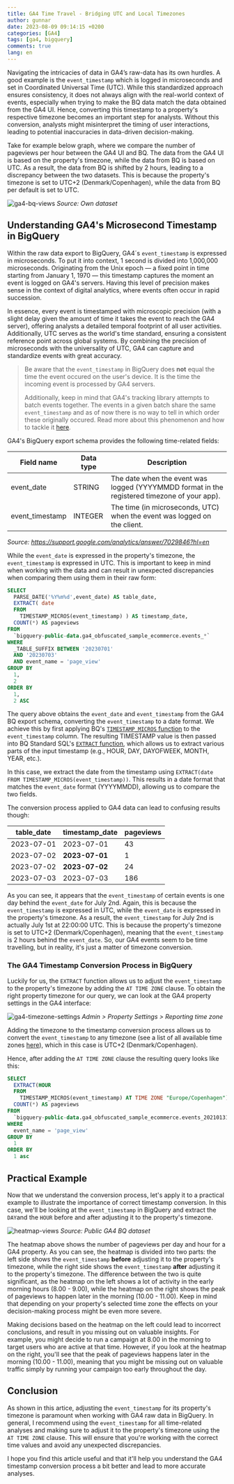 ```yaml
---
title: GA4 Time Travel - Bridging UTC and Local Timezones
author: gunnar
date: 2023-08-09 09:14:15 +0200
categories: [GA4]
tags: [ga4, bigquery]
comments: true
lang: en
---
```


Navigating the intricacies of data in GA4’s raw-data has its own hurdles. A good example is the `event_timestamp` which is logged in microseconds and set in Coordinated Universal Time (UTC). While this standardized approach ensures consistency, it does not always align with the real-world context of events, especially when trying to make the BQ data match the data obtained from the GA4 UI. Hence, converting this timestamp to a property's respective timezone becomes an important step for analysts. Without this conversion, analysts might misinterpret the timing of user interactions, leading to potential inaccuracies in data-driven decision-making.

Take for example below graph, where we compare the number of pageviews per hour between the GA4 UI and BQ. The data from the GA4 UI is based on the property's timezone, while the data from BQ is based on UTC. As a result, the data from BQ is shifted by 2 hours, leading to a discrepancy between the two datasets. This is because the property's timezone is set to UTC+2 (Denmark/Copenhagen), while the data from BQ per default is set to UTC.

![ga4-bq-views](/assets/img/timestamp-conversions/ga4-vs-bq-views.png)
_Source: Own dataset_

## Understanding GA4's Microsecond Timestamp in BigQuery

Within the raw data export to BigQuery, GA4´s `event_timestamp` is expressed in microseconds. To put it into context, 1 second is divided into 1,000,000 microseconds. Originating from the Unix epoch — a fixed point in time starting from January 1, 1970 — this timestamp captures the moment an event is logged on GA4's servers. Having this level of precision makes sense in the context of digital analytics, where events often occur in rapid succession.

In essence, every event is timestamped with microscopic precision (with a slight delay given the amount of time it takes the event to reach the GA4 server), offering analysts a detailed temporal footprint of all user activities. Additionally, UTC serves as the world's time standard, ensuring a consistent reference point across global systems. By combining the precision of microseconds with the universality of UTC, GA4 can capture and standardize events with great accuracy.

> Be aware that the `event_timestamp` in BigQuery does **not** equal the time the event occured on the user's device. It is the time the incoming event is processed by GA4 servers.
>
> Additionally, keep in mind that GA4's tracking library attempts to batch events together. The events in a given batch share the same `event_timestamp` and as of now there is no way to tell in which order these originally occured. Read more about this phenomenon and how to tackle it [here](https://www.teamsimmer.com/2023/01/12/how-do-i-access-the-individual-timestamp-of-a-ga4-event/).

GA4's BigQuery export schema provides the following time-related fields:

| Field name      | Data type | Description                                                                                  |
| --------------- | --------- | -------------------------------------------------------------------------------------------- |
| event_date      | STRING    | The date when the event was logged (YYYYMMDD format in the registered timezone of your app). |
| event_timestamp | INTEGER   | The time (in microseconds, UTC) when the event was logged on the client.                     |

_Source: https://support.google.com/analytics/answer/7029846?hl=en_

While the `event_date` is expressed in the property's timezone, the `event_timestamp` is expressed in UTC. This is important to keep in mind when working with the data and can result in unexpected discrepancies when comparing them using them in their raw form:

```sql
SELECT
  PARSE_DATE('%Y%m%d',event_date) AS table_date,
  EXTRACT( date
  FROM
    TIMESTAMP_MICROS(event_timestamp) ) AS timestamp_date,
  COUNT(*) AS pageviews
FROM
  `bigquery-public-data.ga4_obfuscated_sample_ecommerce.events_*`
WHERE
  _TABLE_SUFFIX BETWEEN '20230701'
  AND '20230703'
  AND event_name = 'page_view'
GROUP BY
  1,
  2
ORDER BY
  1,
  2 ASC
```

The query above obtains the `event_date` and `event_timestamp` from the GA4 BQ export schema, converting the `event_timestamp` to a date format. We achieve this by first applying BQ's [`TIMESTAMP_MICROS` function](https://cloud.google.com/bigquery/docs/reference/standard-sql/timestamp_functions#timestamp_micros) to the `event_timestamp` column. The resulting TIMESTAMP value is then passed into BQ Standard SQL's [`EXTRACT` function](https://cloud.google.com/bigquery/docs/reference/standard-sql/timestamp_functions#extract), which allows us to extract various parts of the input timestamp (e.g., HOUR, DAY, DAYOFWEEK, MONTH, YEAR, etc.).

In this case, we extract the date from the timestamp using `EXTRACT(date FROM TIMESTAMP_MICROS(event_timestamp))`. This results in a date format that matches the `event_date` format (YYYYMMDD), allowing us to compare the two fields.

The conversion process applied to GA4 data can lead to confusing results though:

| table_date | timestamp_date | pageviews |
| ---------- | -------------- | --------- |
| 2023-07-01 | 2023-07-01     | 43        |
| 2023-07-02 | **2023-07-01** | 1         |
| 2023-07-02 | **2023-07-02** | 24        |
| 2023-07-03 | 2023-07-03     | 186       |

As you can see, it appears that the `event_timestamp` of certain events is one day behind the `event_date` for July 2nd. Again, this is because the `event_timestamp` is expressed in UTC, while the `event_date` is expressed in the property's timezone. As a result, the `event_timestamp` for July 2nd is actually July 1st at 22:00:00 UTC. This is because the property's timezone is set to UTC+2 (Denmark/Copenhagen), meaning that the `event_timestamp` is 2 hours behind the `event_date`. So, our GA4 events seem to be time travelling, but in reality, it's just a matter of timezone conversion.

### The GA4 Timestamp Conversion Process in BigQuery

Luckily for us, the `EXTRACT` function allows us to adjust the `event_timestamp` to the property's timezone by adding the `AT TIME ZONE` clause. To obtain the right property timezone for our query, we can look at the GA4 property settings in the GA4 interface:

![ga4-timezone-settings](/assets/img/timestamp-conversions/ga4-timezone-settings.png)
_Admin > Property Settings > Reporting time zone_

Adding the timezone to the timestamp conversion process allows us to convert the `event_timestamp` to any timezone (see a list of all available time zones [here](https://en.wikipedia.org/wiki/List_of_tz_database_time_zones)), which in this case is UTC+2 (Denmark/Copenhagen).

Hence, after adding the `AT TIME ZONE` clause the resulting query looks like this:

```sql
SELECT
  EXTRACT(HOUR
  FROM
    TIMESTAMP_MICROS(event_timestamp) AT TIME ZONE "Europe/Copenhagen") hour_adjusted,
  COUNT(*) AS pageviews
FROM
  `bigquery-public-data.ga4_obfuscated_sample_ecommerce.events_20210131`
WHERE
  event_name = 'page_view'
GROUP BY
  1
ORDER BY
  1 asc
```

## Practical Example

Now that we understand the conversion process, let's apply it to a practical example to illustrate the importance of correct timestamp conversion. In this case, we'll be looking at the `event_timestamp` in BigQuery and extract the `DAY`and the `HOUR` before and after adjusting it to the property's timezone.

![heatmap-views](/assets/img/timestamp-conversions/heatmap-views.png)
_Source: Public GA4 BQ dataset_

The heatmap above shows the number of pageviews per day and hour for a GA4 property. As you can see, the heatmap is divided into two parts: the left side shows the `event_timestamp` **before** adjusting it to the property's timezone, while the right side shows the `event_timestamp` **after** adjusting it to the property's timezone. The difference between the two is quite significant, as the heatmap on the left shows a lot of activity in the early morning hours (8.00 - 9.00), while the heatmap on the right shows the peak of pageviews to happen later in the morning (10.00 - 11.00). Keep in mind that depending on your property's selected time zone the effects on your decision-making process might be even more severe.

Making decisions based on the heatmap on the left could lead to incorrect conclusions, and result in you missing out on valuable insights. For example, you might decide to run a campaign at 8.00 in the morning to target users who are active at that time. However, if you look at the heatmap on the right, you'll see that the peak of pageviews happens later in the morning (10.00 - 11.00), meaning that you might be missing out on valuable traffic simply by running your campaign too early throughout the day.

## Conclusion

As shown in this artice, adjusting the `event_timestamp` for its property's timezone is paramount when working with GA4 raw data in BigQuery. In general, I recommend using the `event_timestamp` for all time-related analyses and making sure to adjust it to the property's timezone using the `AT TIME ZONE` clause. This will ensure that you're working with the correct time values and avoid any unexpected discrepancies.

I hope you find this article useful and that it'll help you understand the GA4 timestamp conversion process a bit better and lead to more accurate analyses.
